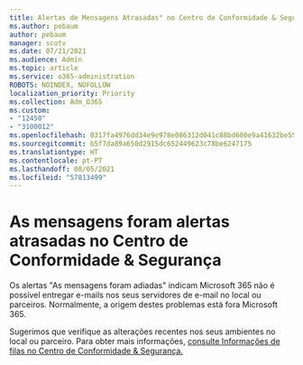 ```yaml
---
title: Alertas de Mensagens Atrasadas" no Centro de Conformidade & Segurança
ms.author: pebaum
author: pebaum
manager: scotv
ms.date: 07/21/2021
ms.audience: Admin
ms.topic: article
ms.service: o365-administration
ROBOTS: NOINDEX, NOFOLLOW
localization_priority: Priority
ms.collection: Adm_O365
ms.custom:
- "12450"
- "3100012"
ms.openlocfilehash: 0317fa4976dd34e9e978e086312d041c88bd600e9a41632be55736bbfa2b527c
ms.sourcegitcommit: b5f7da89a650d2915dc652449623c78be6247175
ms.translationtype: HT
ms.contentlocale: pt-PT
ms.lasthandoff: 08/05/2021
ms.locfileid: "57813499"
---
```

# <a name="messages-have-been-delayed-alerts-in-the-security--compliance-center"></a>As mensagens foram alertas atrasadas no Centro de Conformidade & Segurança

Os alertas "As mensagens foram adiadas" indicam Microsoft 365 não é possível entregar e-mails nos seus servidores de e-mail no local ou parceiros. Normalmente, a origem destes problemas está fora Microsoft 365. 

Sugerimos que verifique as alterações recentes nos seus ambientes no local ou parceiro. Para obter mais informações, [consulte Informações de filas no Centro de Conformidade & Segurança.](/microsoft-365/security/office-365-security/mfi-queue-alerts-and-queues)

